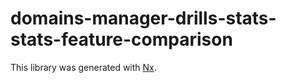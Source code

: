 # domains-manager-drills-stats-stats-feature-comparison

This library was generated with [Nx](https://nx.dev).
